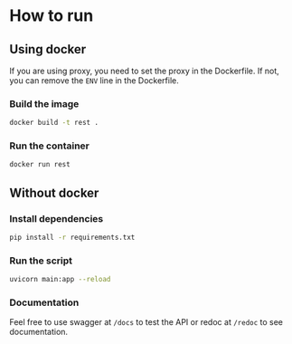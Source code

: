 # How to run

## Using docker

If you are using proxy, you need to set the proxy in the Dockerfile. If not, you can remove the `ENV` line in the
Dockerfile.

### Build the image

```bash
docker build -t rest .
```

### Run the container

```bash
docker run rest
```

## Without docker

### Install dependencies

```bash
pip install -r requirements.txt
```

### Run the script

```bash
uvicorn main:app --reload
```

### Documentation

Feel free to use swagger at `/docs` to test the API or redoc at `/redoc` to see documentation.
